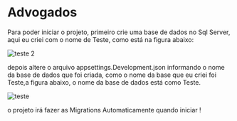 # Advogados
Para poder iniciar o projeto, primeiro crie uma base de dados no Sql Server, aqui eu criei com o nome de Teste, como está na figura abaixo:

![teste 2](https://user-images.githubusercontent.com/50251932/105638947-54543280-5e54-11eb-90ca-38d771b0d4f2.png)


depois altere o arquivo appsettings.Development.json informando o nome da base de dados que foi criada, como o nome da base que eu criei foi Teste,a figura abaixo, o nome da base de dados está como Teste.

![teste](https://user-images.githubusercontent.com/50251932/105638881-02aba800-5e54-11eb-8a32-dd7d4174cc1d.png)

o projeto irá fazer as Migrations Automaticamente quando iniciar !
